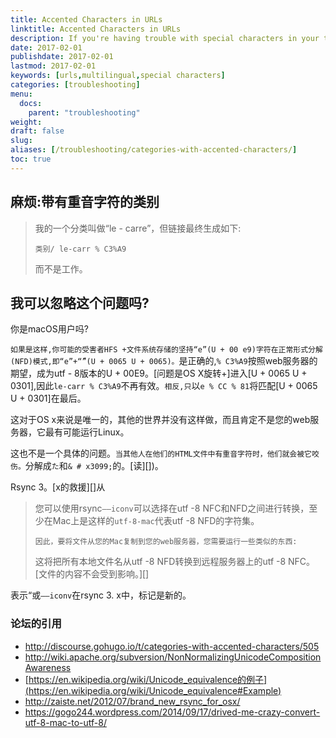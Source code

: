 ```yaml
---
title: Accented Characters in URLs
linktitle: Accented Characters in URLs
description: If you're having trouble with special characters in your taxonomies or titles adding odd characters to your URLs.
date: 2017-02-01
publishdate: 2017-02-01
lastmod: 2017-02-01
keywords: [urls,multilingual,special characters]
categories: [troubleshooting]
menu:
  docs:
    parent: "troubleshooting"
weight:
draft: false
slug:
aliases: [/troubleshooting/categories-with-accented-characters/]
toc: true
---
```

## 麻烦:带有重音字符的类别

> 我的一个分类叫做“le - carre”，但链接最终生成如下:
>
>     类别/ le-carr % C3%A9
>
> 而不是工作。

## 我可以忽略这个问题吗?

你是macOS用户吗?

`如果是这样,你可能的受害者HFS +文件系统存储的坚持“e”(U + 00 e9)字符在正常形式分解(NFD)模式,即“e”+“́”(U + 0065 U + 0065)。`是正确的,`% C3%A9`按照web服务器的期望，成为utf - 8版本的U + 00E9。[问题是OS X旋转+]进入[U + 0065 U + 0301],因此`le-carr % C3%A9`不再有效。`相反,只`以`e % CC % 81`将匹配[U + 0065 U + 0301]在最后。

这对于OS x来说是唯一的，其他的世界并没有这样做，而且肯定不是您的web服务器，它最有可能运行Linux。

这也不是一个具体的问题。`当其他人在他们的HTML文件中有重音字符时，他们就会被它咬伤。`分解成`た`和`& # x3099;`的。[读][])。

Rsync 3。[x的救援][]从

> 您可以使用rsync`——iconv`可以选择在utf -8 NFC和NFD之间进行转换，至少在Mac上是这样的`utf-8-mac`代表utf -8 NFD的字符集。
>
> `因此，要将文件从您的Mac复制到您的web服务器，您需要运行一些类似的东西:`
>
> 这将把所有本地文件名从utf -8 NFD转换到远程服务器上的utf -8 NFC。[文件的内容不会受到影响。][]

表示“或`——iconv`在rsync 3. x中，标记是新的。

### 论坛的引用

-   <http://discourse.gohugo.io/t/categories-with-accented-characters/505>
-   <http://wiki.apache.org/subversion/NonNormalizingUnicodeCompositionAwareness>
-   [https://en.wikipedia.org/wiki/Unicode_equivalence的例子](https://en.wikipedia.org/wiki/Unicode_equivalence#Example)
-   <http://zaiste.net/2012/07/brand_new_rsync_for_osx/>
-   <https://gogo244.wordpress.com/2014/09/17/drived-me-crazy-convert-utf-8-mac-to-utf-8/>

[an answer posted on server fault]: http://serverfault.com/questions/397420/converting-utf-8-nfd-filenames-to-utf-8-nfc-in-either-rsync-or-afpd "Converting UTF-8 NFD filenames to UTF-8 NFC in either rsync or afpd, Server Fault Discussion"

[japanese perl users article]: http://perl-users.jp/articles/advent-calendar/2010/english/24 "Encode::UTF8Mac makes you happy while handling file names on MacOSX"

[server fault]: http://serverfault.com/questions/397420/converting-utf-8-nfd-filenames-to-utf-8-nfc-in-either-rsync-or-afpd "Converting UTF-8 NFD filenames to UTF-8 NFC in either rsync or afpd, Server Fault Discussion"
